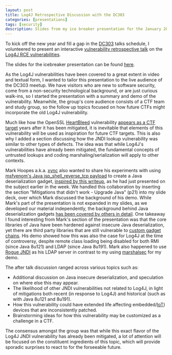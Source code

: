 ```yaml
---
layout: post
title: Log4J Retrospective Discussion with the DC303
categories: [presentations]
tags: [security]
description: Slides from my ice breaker presentation for the January 2022 DC303 round table discussion on Log4J.
---
```


To kick off the new year and fill a gap in the [DC303](https://dc303.org/) talks schedule, I volunteered to present an interactive [vulnerability retrospective talk](https://www.meetup.com/DC303Denver/events/281979560/) on the [Log4J RCE vulnerabilities](https://www.cisa.gov/uscert/apache-log4j-vulnerability-guidance).

The slides for the icebreaker presentation can be found [here](https://docs.google.com/presentation/d/1BROhgS3ZCeujD_HqIeioWeiJx-ULl2e1uZk5iixDqXg/edit?usp=sharing).

As the Log4J vulnerabilities have been covered to a great extent in video and textual form, I wanted to tailor this presentation to the live audience of the DC303 meetup.
We have visitors who are new to software security, come from a non-security technological background, or are just curious walk-ins, so I started the presentation with a summary and demo of the vulnerability.
Meanwhile, the group's core audience consists of a CTF team and study group, so the follow up topics focused on how future CTFs might incorporate the old Log4J vulnerability.

Much like how the OpenSSL [HeartBleed](https://heartbleed.com/) vulnerability [appears as a CTF target](https://ctftime.org/task/3370) years after it has been mitigated, it is inevitable that elements of this vulnerability will be used as inspiration for future CTF targets.
This is also why I added a section discussing how the JNDI lookup vulnerability was similar to other types of defects.  The idea was that while Log4J's vulnerabilities have already been mitigated, the fundamental concepts of untrusted lookups and coding marshaling/serialization will apply to other contexts.

Mark Hoopes a.k.a. [xync](https://twitter.com/mapkxync) also wanted to share his experiments with using [msfvenom's Java jsp_shell_reverse_tcp payload](https://www.infosecmatter.com/metasploit-module-library/?mm=payload/java/jsp_shell_reverse_tcp) to create a Java deserialization gadget, [inspired by this writeup](https://github.com/twseptian/Spring-Boot-Log4j-CVE-2021-44228-Docker-Lab), as he had just presented on the subject earlier in the week. We handled this collaboration by inserting the section "Mitigations that didn't work - Upgrade Java" (p21) into my slide deck, over which Mark discussed the background of his demo.  While Mark's part of the presentation is not expanded in my slides, as we developed our material independently, the background behind Java deserialization gadgets [has been covered by others in detail](https://medium.com/swlh/hacking-java-deserialization-7625c8450334).  One takeaway I found interesting from Mark's section of the presentation was that the core libraries of Java have been hardened against insecure Java deserialization, yet there are third party libraries that are still vulnerable to [custom gadget chains](https://portswigger.net/web-security/deserialization/exploiting/lab-deserialization-developing-a-custom-gadget-chain-for-java-deserialization).  His demo showed how this was also the case for Log4J at the time of controversy, despite remote class loading being disabled for both RMI (since Java 8u121) and LDAP (since Java 8u191).  Mark also happened to use [Rogue JNDI](https://github.com/veracode-research/rogue-jndi) as his LDAP server in contrast to my using [marshalsec](https://github.com/mbechler/marshalsec) for my demo.

The after talk discussion ranged across various topics such as:
* Additional discussion on Java insecure deserialization, and speculation on where else this may appear.
* The likelihood of other JNDI vulnerabilities not related to Log4J, in light of mitigations both recent (in response to Log4J) and historical (such as with Java 8u121 and 8u191).
* How this vulnerability could have extended life affecting embedded/[IoT](https://en.wikipedia.org/wiki/Internet_of_Things)) devices that are inconsistently patched.
* Brainstorming ideas for how this vulnerability may be customized as a challenge in a CTF.

The consensus amongst the group was that while this exact flavor of the Log4J JNDI vulnerability has already been mitigated, a lot of attention will be focused on the constituent ingredients of this topic, which will provide sporadic surprises to react to for the forseeable future.